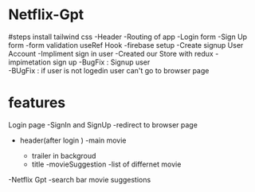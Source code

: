 # Netflix-Gpt

#steps
install tailwind css
-Header
-Routing of app
-Login form
-Sign Up form
-form validation
useRef Hook
-firebase setup
-Create signup User Account
-Impliment sign in user
-Created our Store with redux
-impimetation sign up
-BugFix : Signup user  
-BUgFix : if user is not logedin user can't go to browser page



# features

Login page
-SignIn and SignUp
-redirect to browser page

- header(after login )
  -main movie

  - trailer in backgroud
  - title
    -movieSuggestion
    -list of differnet movie

-Netflix Gpt
-search bar
movie suggestions
